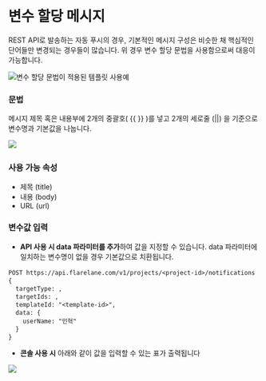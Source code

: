 # 변수 할당 메시지

REST API로 발송하는 자동 푸시의 경우, 기본적인 메시지 구성은 비슷한 채 핵심적인 단어들만 변경되는 경우들이 많습니다. 위 경우 변수 할당 문법을 사용함으로써 대응이 가능합니다.

![변수 할당 문법이 적용된 템플릿 사용예](<../../.gitbook/assets/스크린샷 2022-03-29 오후 4.42.37.png>)

### 문법

메시지 제목 혹은 내용부에 2개의 중괄호( \{{ \}} )를 넣고 2개의 세로줄 (||) 을 기준으로 변수명과 기본값을 나눕니다.

![](<../../.gitbook/assets/스크린샷 2022-03-29 오후 4.31.37.png>)

### 사용 가능 속성

* 제목 (title)
* 내용 (body)
* URL (url)

### 변수값 입력

* **API 사용 시 data 파라미터를 추가**하여 값을 지정할 수 있습니다. data 파라미터에 일치하는 변수명이 없을 경우 기본값으로 치환됩니다.

```url
POST https://api.flarelane.com/v1/projects/<project-id>/notifications
{
  targetType: ,
  targetIds: ,
  templateId: "<template-id>",
  data: {
    userName: "민혁"
  }  
}
```

* **콘솔 사용 시** 아래와 같이 값을 입력할 수 있는 표가 출력됩니다

![](<../../.gitbook/assets/스크린샷 2022-03-29 오후 4.52.16.png>)

